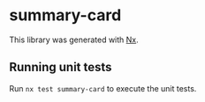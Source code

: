 # summary-card

This library was generated with [Nx](https://nx.dev).

## Running unit tests

Run `nx test summary-card` to execute the unit tests.
